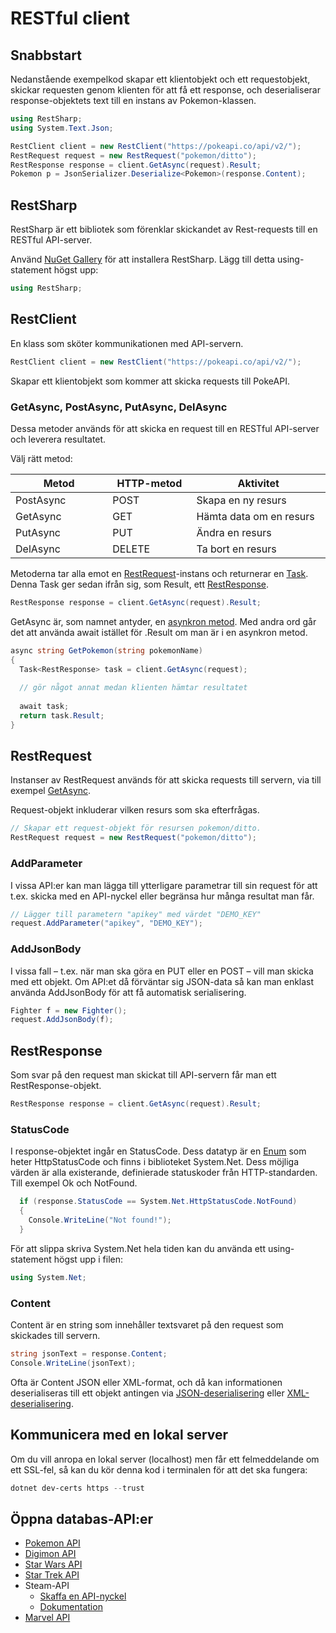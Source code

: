 # RESTful client

## Snabbstart

Nedanstående exempelkod skapar ett klientobjekt och ett requestobjekt, skickar requesten genom klienten för att få ett response, och deserialiserar response-objektets text till en instans av Pokemon-klassen.

```csharp
using RestSharp;
using System.Text.Json;

RestClient client = new RestClient("https://pokeapi.co/api/v2/");
RestRequest request = new RestRequest("pokemon/ditto");
RestResponse response = client.GetAsync(request).Result;
Pokemon p = JsonSerializer.Deserialize<Pokemon>(response.Content);

```

## RestSharp

RestSharp är ett bibliotek som förenklar skickandet av Rest-requests till en RESTful API-server.

Använd [NuGet Gallery](../../grundlaeggande/anvaenda-bibliotek-using.md#nuget-gallery) för att installera RestSharp. Lägg till detta using-statement högst upp:

```csharp
using RestSharp;
```

## RestClient

En klass som sköter kommunikationen med API-servern.

```csharp
RestClient client = new RestClient("https://pokeapi.co/api/v2/");
```

Skapar ett klientobjekt som kommer att skicka requests till PokeAPI.

### GetAsync, PostAsync, PutAsync, DelAsync

Dessa metoder används för att skicka en request till en RESTful API-server och leverera resultatet.

Välj rätt metod:

<table><thead><tr><th width="160.33333333333331">Metod</th><th width="139">HTTP-metod</th><th width="245.66666666666669">Aktivitet</th></tr></thead><tbody><tr><td>PostAsync</td><td>POST</td><td>Skapa en ny resurs</td></tr><tr><td>GetAsync</td><td>GET</td><td>Hämta data om en resurs</td></tr><tr><td>PutAsync</td><td>PUT</td><td>Ändra en resurs</td></tr><tr><td>DelAsync</td><td>DELETE</td><td>Ta bort en resurs</td></tr></tbody></table>

Metoderna tar alla emot en [RestRequest](restful-client.md#restrequest)-instans och returnerar en [Task](../threading/task.md). Denna Task ger sedan ifrån sig, som Result, ett [RestResponse](restful-client.md#restresponse).

```csharp
RestResponse response = client.GetAsync(request).Result;
```

GetAsync är, som namnet antyder, en [asynkron metod](../threading/task.md). Med andra ord går det att använda await istället för .Result om man är i en asynkron metod.

```csharp
async string GetPokemon(string pokemonName)
{
  Task<RestResponse> task = client.GetAsync(request);
  
  // gör något annat medan klienten hämtar resultatet
  
  await task;
  return task.Result;
}
```

## RestRequest

Instanser av RestRequest används för att skicka requests till servern, via till exempel [GetAsync](restful-client.md#get).

Request-objekt inkluderar vilken resurs som ska efterfrågas.

```csharp
// Skapar ett request-objekt för resursen pokemon/ditto.
RestRequest request = new RestRequest("pokemon/ditto");
```

### AddParameter

I vissa API:er kan man lägga till ytterligare parametrar till sin request för att t.ex. skicka med en API-nyckel eller begränsa hur många resultat man får.

```csharp
// Lägger till parametern "apikey" med värdet "DEMO_KEY"
request.AddParameter("apikey", "DEMO_KEY");
```

### AddJsonBody

I vissa fall – t.ex. när man ska göra en PUT eller en POST – vill man skicka med ett objekt. Om API:et då förväntar sig JSON-data så kan man enklast använda AddJsonBody för att få automatisk serialisering.

```csharp
Fighter f = new Fighter();
request.AddJsonBody(f);
```

## RestResponse

Som svar på den request man skickat till API-servern får man ett RestResponse-objekt.

```csharp
RestResponse response = client.GetAsync(request).Result;
```

### StatusCode

I response-objektet ingår en StatusCode. Dess datatyp är en [Enum](../../grundlaeggande/datatyper/enum.md) som heter HttpStatusCode och finns i biblioteket System.Net. Dess möjliga värden är alla existerande, definierade statuskoder från HTTP-standarden. Till exempel Ok och NotFound.

```csharp
  if (response.StatusCode == System.Net.HttpStatusCode.NotFound)
  {
    Console.WriteLine("Not found!");
  }
```

För att slippa skriva System.Net hela tiden kan du använda ett using-statement högst upp i filen:

```csharp
using System.Net;
```

### Content

Content är en string som innehåller textsvaret på den request som skickades till servern.

```csharp
string jsonText = response.Content;
Console.WriteLine(jsonText);
```

Ofta är Content JSON eller XML-format, och då kan informationen deserialiseras till ett objekt antingen via [JSON-deserialisering](../../filhantering/serialisering-.../json-serialisering.md#jsonserializer.deserialize-less-than-greater-than) eller [XML-deserialisering](../../filhantering/serialisering-.../xml-serialisering.md#deserialize).

## Kommunicera med en lokal server

Om du vill anropa en lokal server (localhost) men får ett felmeddelande om ett SSL-fel, så kan du kör denna kod i terminalen för att det ska fungera:

```powershell
dotnet dev-certs https --trust
```

## Öppna databas-API:er

* [Pokemon API](https://pokeapi.co/)
* [Digimon API](https://digimon-api.herokuapp.com/)
* [Star Wars API](https://swapi.py4e.com/)
* [Star Trek API](http://stapi.co/)
* Steam-API
  * [Skaffa en API-nyckel](https://steamcommunity.com/dev/apikey)
  * [Dokumentation](https://partner.steamgames.com/doc/webapi)
* [Marvel API](https://developer.marvel.com/)
